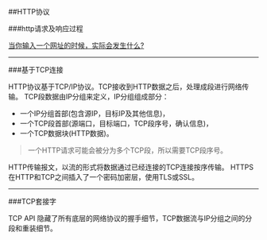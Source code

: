 ##HTTP协议

###http请求及响应过程

[当你输入一个网址的时候，实际会发生什么?](http://www.cnblogs.com/wenanry/archive/2010/02/25/1673368.html)

---

###基于TCP连接

HTTP协议基于TCP/IP协议。TCP接收到HTTP数据之后，处理成段进行网络传输。
TCP段数据由IP分组来定义，IP分组组成部分：

- 一个IP分组首部(包含源IP，目标IP及其他信息)，
- 一个TCP段首部(源端口，目标端口，TCP段序号，确认信息)，
- 一个TCP数据块(HTTP数据)。

> 一个HTTP请求可能会被分为多个TCP段，所以需要TCP段序号。

HTTP传输报文，以流的形式将数据通过已经连接的TCP连接按序传输。
HTTPS在HTTP和TCP之间插入了一个密码加密层，使用TLS或SSL。

---

###TCP套接字

TCP API   隐藏了所有底层的网络协议的握手细节，TCP数据流与IP分组之间的分段和重装细节。


